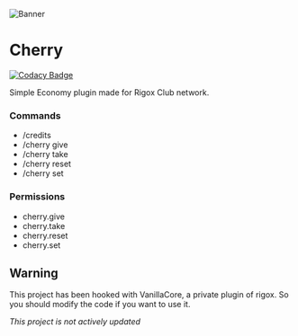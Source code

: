 ![](https://imgur.com/wdu7u0k.png "Banner")
# Cherry
[![Codacy Badge](https://app.codacy.com/project/badge/Grade/56d19b564b954cb5b51d0cf502180eeb)](https://www.codacy.com/gh/rigoxclub/Cherry/dashboard?utm_source=github.com&amp;utm_medium=referral&amp;utm_content=rigoxclub/Cherry&amp;utm_campaign=Badge_Grade)

Simple Economy plugin made for Rigox Club network.

### Commands
- /credits
- /cherry give
- /cherry take
- /cherry reset
- /cherry set

### Permissions
- cherry.give
- cherry.take
- cherry.reset
- cherry.set

## Warning
This project has been hooked with VanillaCore, a 
private plugin of rigox. So you should modify the
code if you want to use it.

*This project is not actively updated*